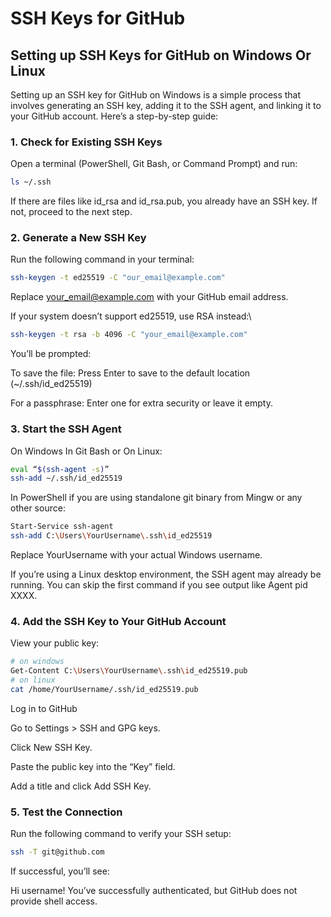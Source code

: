 # SSH Keys for GitHub

## Setting up SSH Keys for GitHub on Windows Or Linux <a href="#a400" id="a400"></a>

Setting up an SSH key for GitHub on Windows is a simple process that involves generating an SSH key, adding it to the SSH agent, and linking it to your GitHub account. Here’s a step-by-step guide:

### 1. Check for Existing SSH Keys <a href="#a93e" id="a93e"></a>

Open a terminal (PowerShell, Git Bash, or Command Prompt) and run:

```bash
ls ~/.ssh
```

If there are files like id\_rsa and id\_rsa.pub, you already have an SSH key. If not, proceed to the next step.

### **2. Generate a New SSH Key** <a href="#f947" id="f947"></a>

Run the following command in your terminal:

```bash
ssh-keygen -t ed25519 -C "our_email@example.com"
```

Replace [your\_email@example.com](mailto:your_email@example.com) with your GitHub email address.

If your system doesn’t support ed25519, use RSA instead:\


```bash
ssh-keygen -t rsa -b 4096 -C "your_email@example.com"
```

You’ll be prompted:

To save the file: Press Enter to save to the default location (\~/.ssh/id\_ed25519)

For a passphrase: Enter one for extra security or leave it empty.

### 3. Start the SSH Agent <a href="#c205" id="c205"></a>

On Windows In Git Bash  or On Linux:

```bash
eval “$(ssh-agent -s)”
ssh-add ~/.ssh/id_ed25519
```

In PowerShell if you are using standalone git binary from Mingw or any other source:

```bash
Start-Service ssh-agent
ssh-add C:\Users\YourUsername\.ssh\id_ed25519
```

Replace YourUsername with your actual Windows username.

If you’re using a Linux desktop environment, the SSH agent may already be running. You can skip the first command if you see output like Agent pid XXXX.

### **4. Add the SSH Key to Your GitHub Account** <a href="#id-566a" id="id-566a"></a>

View your public key:

```bash
# on windows
Get-Content C:\Users\YourUsername\.ssh\id_ed25519.pub
# on linux
cat /home/YourUsername/.ssh/id_ed25519.pub
```

Log in to GitHub

Go to Settings > SSH and GPG keys.

Click New SSH Key.

Paste the public key into the “Key” field.

Add a title and click Add SSH Key.

### **5. Test the Connection** <a href="#ede5" id="ede5"></a>

Run the following command to verify your SSH setup:

```bash
ssh -T git@github.com
```

If successful, you’ll see:

Hi username! You’ve successfully authenticated, but GitHub does not provide shell access.

### &#x20;<a href="#id-01bb" id="id-01bb"></a>
